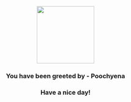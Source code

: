 <p align="center">
            <img src="https://raw.githubusercontent.com/PokeAPI/sprites/master/sprites/pokemon/261.png" width="150" height="150">
          </p>
          <h3 align="center">You have been greeted by - <b>Poochyena</b></h3>
          <h3 align="center">Have a nice day!</h3>
        